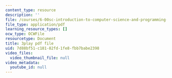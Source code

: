 ```yaml
---
content_type: resource
description: ''
file: /courses/6-00sc-introduction-to-computer-science-and-programming-spring-2011/7d88bf51c18182fd1fe8fbb7babe2398_rM3shFQyieU.pdf
file_type: application/pdf
learning_resource_types: []
ocw_type: OCWFile
resourcetype: Document
title: 3play pdf file
uid: 7d88bf51-c181-82fd-1fe8-fbb7babe2398
video_files:
  video_thumbnail_file: null
video_metadata:
  youtube_id: null
---
```

